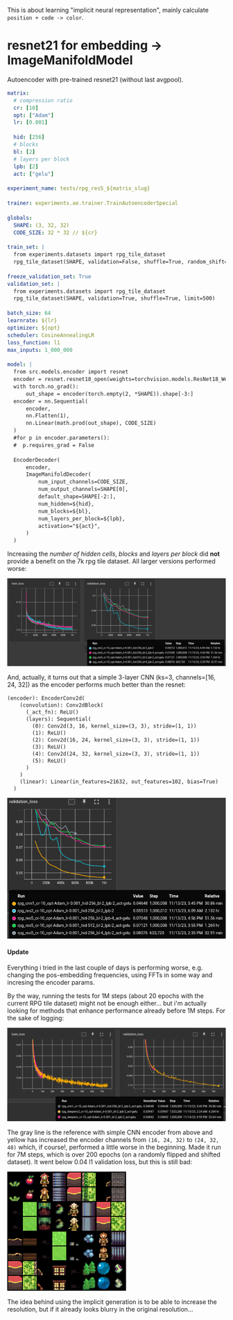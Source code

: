 This is about learning "implicit neural representation",
mainly calculate `position + code -> color`.

# resnet21 for embedding -> ImageManifoldModel

Autoencoder with pre-trained resnet21 (without last avgpool).

```yaml
matrix:
  # compression ratio
  cr: [10]
  opt: ["Adam"]
  lr: [0.001]

  hid: [256]
  # blocks
  bl: [2]
  # layers per block
  lpb: [2]
  act: ["gelu"]

experiment_name: tests/rpg_res5_${matrix_slug}

trainer: experiments.ae.trainer.TrainAutoencoderSpecial

globals:
  SHAPE: (3, 32, 32)
  CODE_SIZE: 32 * 32 // ${cr}

train_set: |
  from experiments.datasets import rpg_tile_dataset 
  rpg_tile_dataset(SHAPE, validation=False, shuffle=True, random_shift=4, random_flip=True)

freeze_validation_set: True
validation_set: |
  from experiments.datasets import rpg_tile_dataset 
  rpg_tile_dataset(SHAPE, validation=True, shuffle=True, limit=500)

batch_size: 64
learnrate: ${lr}
optimizer: ${opt}
scheduler: CosineAnnealingLR
loss_function: l1
max_inputs: 1_000_000

model: |
  from src.models.encoder import resnet
  encoder = resnet.resnet18_open(weights=torchvision.models.ResNet18_Weights.IMAGENET1K_V1)
  with torch.no_grad():
      out_shape = encoder(torch.empty(2, *SHAPE)).shape[-3:]
  encoder = nn.Sequential(
      encoder,
      nn.Flatten(1),
      nn.Linear(math.prod(out_shape), CODE_SIZE)
  )
  #for p in encoder.parameters():
  #  p.requires_grad = False
  
  EncoderDecoder(
      encoder,
      ImageManifoldDecoder(
          num_input_channels=CODE_SIZE,
          num_output_channels=SHAPE[0],
          default_shape=SHAPE[-2:],
          num_hidden=${hid},
          num_blocks=${bl},
          num_layers_per_block=${lpb},
          activation="${act}",
      )
  )
```

Increasing the *number of hidden cells*, *blocks* and *layers per block*
did **not** provide a benefit on the 7k rpg tile dataset.
All larger versions performed worse:

![loss plots](./img/ae-manifold-rpg-size.png)

And, actually, it turns out that a simple 3-layer CNN (ks=3, channels=[16, 24, 32])
as the encoder performs much better than the resnet:

```
(encoder): EncoderConv2d(
    (convolution): Conv2dBlock(
      (_act_fn): ReLU()
      (layers): Sequential(
        (0): Conv2d(3, 16, kernel_size=(3, 3), stride=(1, 1))
        (1): ReLU()
        (2): Conv2d(16, 24, kernel_size=(3, 3), stride=(1, 1))
        (3): ReLU()
        (4): Conv2d(24, 32, kernel_size=(3, 3), stride=(1, 1))
        (5): ReLU()
      )
    )
    (linear): Linear(in_features=21632, out_features=102, bias=True)
  )
```

![loss plots](./img/ae-manifold-rpg-simple-cnn.png)

#### Update

Everything i tried in the last couple of days is performing 
worse, e.g. changing the pos-embedding frequencies, 
using FFTs in some way and incresing the encoder params.

By the way, running the tests for 1M steps (about 20 epochs
with the current RPG tile dataset) might not be 
enough either... but i'm actually looking for methods that
enhance performance already before 1M steps. For the sake
of logging: 

![loss plots](./img/ae-manifold-rpg-7M.png)

The gray line is the reference with simple CNN encoder from 
above and yellow has increased the encoder channels from 
`(16, 24, 32)` to `(24, 32, 48)` which, if course!, performed
a little worse in the beginning. Made it run for 7M steps, 
which is over 200 epochs (on a randomly flipped and shifted 
dataset). It went below 0.04 l1 validation loss, but this
is still bad:

![repros](./img/ae-manifold-rpg-7M-repros.png)

The idea behind using the implicit generation is to be
able to increase the resolution, but if it already looks
blurry in the original resolution...

